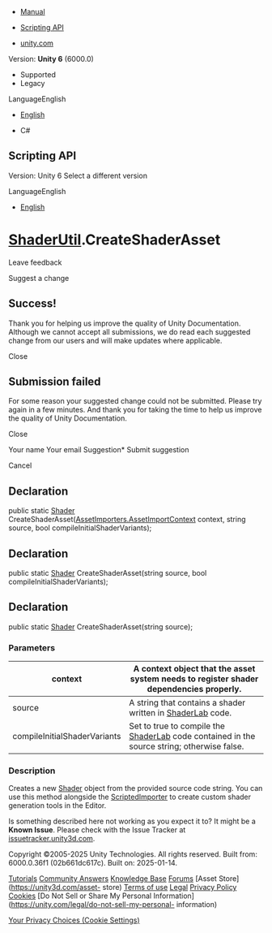 [ ]()

  * [Manual](../Manual/index.html)
  * [Scripting API](../ScriptReference/index.html)

  * [unity.com](https://unity.com/)

Version: **Unity 6** (6000.0)

  * Supported
  * Legacy

LanguageEnglish

  * [English]()

  * C#

[ ](https://docs.unity3d.com)

## Scripting API

Version: Unity 6 Select a different version

LanguageEnglish

  * [English]()

#  [ShaderUtil](ShaderUtil.html).CreateShaderAsset

Leave feedback

Suggest a change

## Success!

Thank you for helping us improve the quality of Unity Documentation. Although
we cannot accept all submissions, we do read each suggested change from our
users and will make updates where applicable.

Close

## Submission failed

For some reason your suggested change could not be submitted. Please <a>try
again</a> in a few minutes. And thank you for taking the time to help us
improve the quality of Unity Documentation.

Close

Your name Your email Suggestion* Submit suggestion

Cancel

[ ]()

## Declaration

public static [Shader](Shader.html)
CreateShaderAsset([AssetImporters.AssetImportContext](AssetImporters.AssetImportContext.html)
context, string source, bool compileInitialShaderVariants);

## Declaration

public static [Shader](Shader.html) CreateShaderAsset(string source, bool
compileInitialShaderVariants);

## Declaration

public static [Shader](Shader.html) CreateShaderAsset(string source);

### Parameters

context | A context object that the asset system needs to register shader dependencies properly.  
---|---  
source | A string that contains a shader written in [ShaderLab](../Manual/SL-Shader.html) code.  
compileInitialShaderVariants | Set to true to compile the [ShaderLab](../Manual/SL-Shader.html) code contained in the source string; otherwise false.  
  
### Description

Creates a new [Shader](Shader.html) object from the provided source code
string. You can use this method alongside the
[ScriptedImporter](AssetImporters.ScriptedImporter.html) to create custom
shader generation tools in the Editor.

Is something described here not working as you expect it to? It might be a
**Known Issue**. Please check with the Issue Tracker at
[issuetracker.unity3d.com](https://issuetracker.unity3d.com).

Copyright ©2005-2025 Unity Technologies. All rights reserved. Built from:
6000.0.36f1 (02b661dc617c). Built on: 2025-01-14.

[Tutorials](https://unity3d.com/learn) [Community
Answers](https://answers.unity3d.com) [Knowledge
Base](https://support.unity3d.com/hc/en-us)
[Forums](https://forum.unity3d.com) [Asset Store](https://unity3d.com/asset-
store) [Terms of use](https://docs.unity3d.com/Manual/TermsOfUse.html)
[Legal](https://unity.com/legal) [Privacy
Policy](https://unity.com/legal/privacy-policy)
[Cookies](https://unity.com/legal/cookie-policy) [Do Not Sell or Share My
Personal Information](https://unity.com/legal/do-not-sell-my-personal-
information)

[Your Privacy Choices (Cookie Settings)](javascript:void\(0\);)

